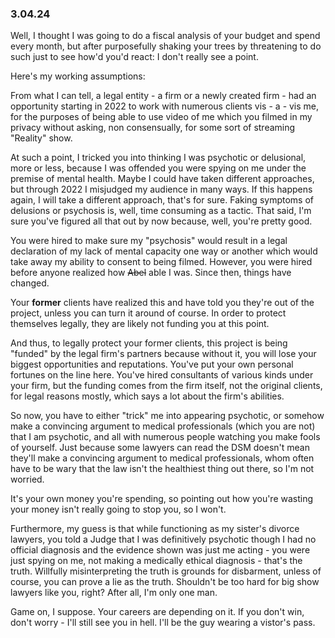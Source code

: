 ### 3.04.24

Well, I thought I was going to do a fiscal analysis of your budget and spend every month, but after purposefully shaking your trees by threatening to do such just to see how'd you'd react: I don't really see a point.

Here's my working assumptions:

From what I can tell, a legal entity - a firm or a newly created firm - had an opportunity starting in 2022 to work with numerous clients vis - a - vis me, for the purposes of being able to use video of me which you filmed in my privacy without asking, non consensually, for some sort of streaming "Reality" show.

At such a point, I tricked you into thinking I was psychotic or delusional, more or less, because I was offended you were spying on me under the premise of mental health. Maybe I could have taken different approaches, but through 2022 I misjudged my audience in many ways. If this happens again, I will take a different approach, that's for sure. Faking symptoms of delusions or psychosis is, well, time consuming as a tactic. That said, I'm sure you've figured all that out by now because, well, you're pretty good.

You were hired to make sure my "psychosis" would result in a legal declaration of my lack of mental capacity one way or another which would take away my ability to consent to being filmed. However, you were hired before anyone realized how ~~Abel~~ able I was. Since then, things have changed.

Your **former** clients have realized this and have told you they're out of the project, unless you can turn it around of course. In order to protect themselves legally, they are likely not funding you at this point.

And thus, to legally protect your former clients, this project is being "funded" by the legal firm's partners because without it, you will lose your biggest opportunities and reputations. You've put your own personal fortunes on the line here. You've hired consultants of various kinds under your firm, but the funding comes from the firm itself, not the original clients, for legal reasons mostly, which says a lot about the firm's abilities.

So now, you have to either "trick" me into appearing psychotic, or somehow make a convincing argument to medical professionals (which you are not) that I am psychotic, and all with numerous people watching you make fools of yourself. Just because some lawyers can read the DSM doesn't mean they'll make a convincing argument to medical professionals, whom often have to be wary that the law isn't the healthiest thing out there, so I'm not worried.

It's your own money you're spending, so pointing out how you're wasting your money isn't really going to stop you, so I won't.

Furthermore, my guess is that while functioning as my sister's divorce lawyers, you told a Judge that I was definitively psychotic though I had no official diagnosis and the evidence shown was just me acting - you were just spying on me, not making a medically ethical diagnosis - that's the truth. Willfully misinterpreting the truth is grounds for disbarment, unless of course, you can prove a lie as the truth. Shouldn't be too hard for big show lawyers like you, right? After all, I'm only one man.

Game on, I suppose. Your careers are depending on it. If you don't win, don't worry - I'll still see you in hell. I'll be the guy wearing a vistor's pass.

